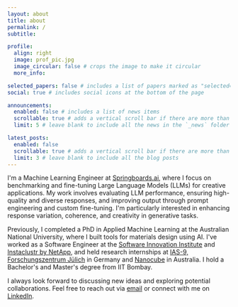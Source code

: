 ```yaml
---
layout: about
title: about
permalink: /
subtitle:

profile:
  align: right
  image: prof_pic.jpg
  image_circular: false # crops the image to make it circular
  more_info:

selected_papers: false # includes a list of papers marked as "selected={true}"
social: true # includes social icons at the bottom of the page

announcements:
  enabled: false # includes a list of news items
  scrollable: true # adds a vertical scroll bar if there are more than 3 news items
  limit: 5 # leave blank to include all the news in the `_news` folder

latest_posts:
  enabled: false
  scrollable: true # adds a vertical scroll bar if there are more than 3 new posts items
  limit: 3 # leave blank to include all the blog posts
---
```


I'm a Machine Learning Engineer at [Springboards.ai](https://springboards.ai/), where I focus on benchmarking and fine-tuning Large Language Models (LLMs) for creative applications. My work involves evaluating LLM performance, ensuring high-quality and diverse responses, and improving output through prompt engineering and custom fine-tuning. I'm particularly interested in enhancing response variation, coherence, and creativity in generative tasks.

Previously, I completed a PhD in Applied Machine Learning at the Australian National University, where I built tools for materials design using AI. I've worked as a Software Engineer at the [Software Innovation Institute](https://sii.anu.edu.au/) and [Instaclustr by NetApp](https://www.instaclustr.com/), and held research internships at [IAS-9, Forschungszentrum Jülich](https://www.fz-juelich.de/en/ias/ias-9) in Germany and [Nanocube](https://www.nanocube.com.au/) in Australia. I hold a Bachelor's and Master's degree from IIT Bombay.

I always look forward to discussing new ideas and exploring potential collaborations. Feel free to reach out via [email](mailto:bhat.ninad@gmail.com) or connect with me on [LinkedIn](https://www.linkedin.com/in/ninad-bhat/).
